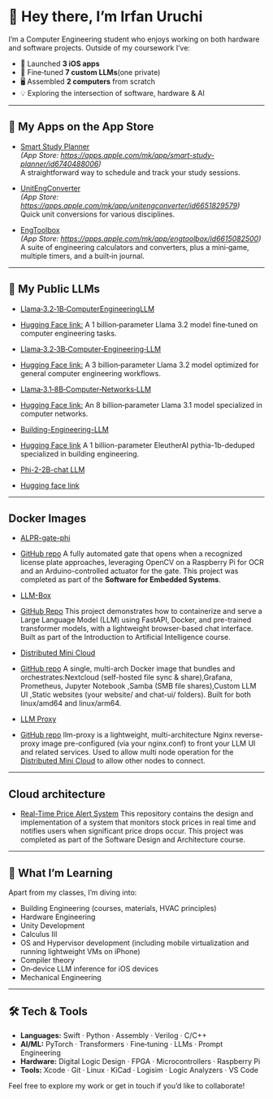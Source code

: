 # 👋 Hey there, I’m Irfan Uruchi

I’m a Computer Engineering student who enjoys working on both hardware and software projects. Outside of my coursework I’ve:

- 📱 Launched **3 iOS apps**  
- 🤖 Fine‑tuned **7 custom LLMs**(one private)
-  🖥️ Assembled **2 computers** from scratch  
- 💡 Exploring the intersection of software, hardware & AI

---

## 📱 My Apps on the App Store

- [Smart Study Planner](https://github.com/IrfanUruchi/Smart-Study-Planner)  
  _(App Store: https://apps.apple.com/mk/app/smart-study-planner/id6740488006)_  
  A straightforward way to schedule and track your study sessions.

- [UnitEngConverter](https://github.com/IrfanUruchi/UnitEngConverter)  
  _(App Store: https://apps.apple.com/mk/app/unitengconverter/id6651829579)_  
  Quick unit conversions for various disciplines.

- [EngToolbox](https://github.com/IrfanUruchi/EngToolbox)  
  _(App Store: https://apps.apple.com/mk/app/engtoolbox/id6615082500)_  
    A suite of engineering calculators and converters, plus a mini‑game, multiple timers, and a built‑in journal.

---

## 🤖 My Public LLMs

- [Llama‑3.2‑1B‑ComputerEngineeringLLM](https://github.com/IrfanUruchi/Llama-3.2-1B-ComputerEngineeringLLM)
- [Hugging Face link:](https://huggingface.co/Irfanuruchi/Llama-3.2-1B-Computer-Engineering-LLM)
  A 1 billion‑parameter Llama 3.2 model fine‑tuned on computer engineering tasks.

- [Llama‑3.2‑3B‑Computer‑Engineering‑LLM](https://github.com/IrfanUruchi/Llama-3.2-3B-Computer-Engineering-LLM)
- [Hugging Face link:](https://huggingface.co/Irfanuruchi/Llama-3.2-3B-Computer-Engineering-LLM)
  A 3 billion‑parameter Llama 3.2 model optimized for general computer engineering workflows.

- [Llama‑3.1‑8B‑Computer‑Networks‑LLM](https://github.com/IrfanUruchi/Llama-3.1-8B-Computer-Networks-LLM)
- [Hugging Face link:](https://huggingface.co/Irfanuruchi/Llama-3.1-8B-Computer-Networks-LLM)
  An 8 billion‑parameter Llama 3.1 model specialized in computer networks.

- [Building-Engineering-LLM](https://github.com/IrfanUruchi/1B-building-engineering-llm)
- [Hugging Face link](https://huggingface.co/Irfanuruchi/1B-building-engineering-llm)
  A 1 billion-parameter  EleutherAI pythia-1b-deduped specialized in building engineering.

- [Phi-2-2B-chat LLM](https://github.com/IrfanUruchi/phi-2-chat)
- [Hugging face link](https://huggingface.co/Irfanuruchi/phi-2-chat)


---

## Docker Images

- [ALPR-gate-phi](https://hub.docker.com/r/irfanuruchi/alpr-gate-pi)
- [GitHub repo](https://github.com/IrfanUruchi/automated-license-plate-gate-control)
  A fully automated gate that opens when a recognized license plate approaches, leveraging OpenCV on a Raspberry Pi for OCR and an Arduino-controlled actuator for the gate. This project was completed as part of the **Software for Embedded Systems**.

- [LLM-Box](https://github.com/IrfanUruchi/llm-docker-app)
- [GitHub Repo](https://github.com/IrfanUruchi/llm-docker-app)
This project demonstrates how to containerize and serve a Large Language Model (LLM) using FastAPI, Docker, and pre-trained transformer models, with a lightweight browser-based chat interface. Built as part of the Introduction to Artificial Intelligence course.  

- [Distributed Mini Cloud](https://hub.docker.com/r/irfanuruchi/distributed-edge-mini-cloud)
- [GitHub repo](https://github.com/IrfanUruchi/Distributed-edge-mini-cloud-Docker)
  A single, multi-arch Docker image that bundles and orchestrates:Nextcloud (self-hosted file sync & share),Grafana, Prometheus, Jupyter Notebook ,Samba (SMB file shares),Custom LLM UI ,Static websites (your website/ and chat-ui/ folders). Built for both linux/amd64 and linux/arm64.

- [LLM Proxy](https://hub.docker.com/r/irfanuruchi/llm-proxy)
- [GitHub repo](https://github.com/IrfanUruchi/Edge-Distributed-Mini-Cloud-System)
  llm-proxy is a lightweight, multi-architecture Nginx reverse-proxy image pre-configured (via your nginx.conf) to front your LLM UI and related services. Used to allow multi node operation for the [Distributed Mini Cloud](https://github.com/IrfanUruchi/Edge-Distributed-Mini-Cloud-System) to allow other nodes to connect.


---

## Cloud architecture

- [Real-Time Price Alert System](https://github.com/IrfanUruchi/realtime-price-alert-system)
 This repository contains the design and implementation of a system that monitors stock prices in real time and notifies users when significant price drops occur.
This project was completed as part of the Software Design and Architecture course.

---

## 🧠 What I’m Learning

Apart from my classes, I’m diving into:

- Building Engineering (courses, materials, HVAC principles)
- Hardware Engineering
- Unity Development 
- Calculus III
- OS and Hypervisor development (including mobile virtualization and running lightweight VMs on iPhone)  
- Compiler theory
- On‑device LLM inference for iOS devices
- Mechanical Engineering

---


## 🛠️ Tech & Tools

- **Languages:** Swift · Python · Assembly · Verilog · C/C++   
- **AI/ML:** PyTorch · Transformers · Fine‑tuning · LLMs · Prompt Engineering  
- **Hardware:** Digital Logic Design · FPGA · Microcontrollers · Raspberry Pi  
- **Tools:** Xcode · Git · Linux · KiCad · Logisim · Logic Analyzers · VS Code

Feel free to explore my work or get in touch if you’d like to collaborate!
